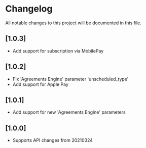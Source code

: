# Changelog
All notable changes to this project will be documented in this file.

## [1.0.3]

- Add support for subscription via MobilePay

## [1.0.2]

- Fix 'Agreements Engine' parameter 'unscheduled_type'
- Add support for Apple Pay

## [1.0.1]

- Add support for new 'Agreements Engine' parameters

## [1.0.0]

- Supports API changes from 20210324
